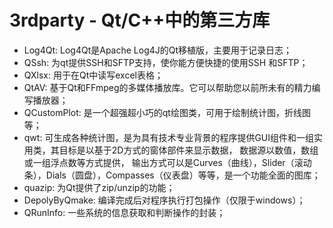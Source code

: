 # 3rdparty - Qt/C++中的第三方库

- Log4Qt: Log4Qt是Apache Log4J的Qt移植版，主要用于记录日志； 
- QSsh: 为qt提供SSH和SFTP支持，使你能方便快捷的使用SSH 和SFTP；
- QXlsx: 用于在Qt中读写excel表格；
- QtAV: 基于Qt和FFmpeg的多媒体播放库。它可以帮助您以前所未有的精力编写播放器；
- QCustomPlot: 是一个超强超小巧的qt绘图类，可用于绘制统计图，折线图等；
- qwt: 可生成各种统计图，是为具有技术专业背景的程序提供GUI组件和一组实用类，其目标是以基于2D方式的窗体部件来显示数据， 数据源以数值，数组或一组浮点数等方式提供， 输出方式可以是Curves（曲线），Slider（滚动条），Dials（圆盘），Compasses（仪表盘）等等，是一个功能全面的图库；
- quazip: 为Qt提供了zip/unzip的功能；
- DepolyByQmake: 编译完成后对程序执行打包操作（仅限于windows）；
- QRunInfo: 一些系统的信息获取和判断操作的封装；
